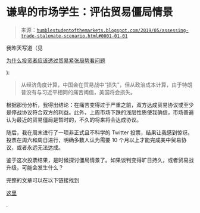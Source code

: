 <!--yml

类别：未分类

日期：2024-05-18 02:29:54

-->

# 谦卑的市场学生：评估贸易僵局情景

> 来源：[`humblestudentofthemarkets.blogspot.com/2019/05/assessing-trade-stalemate-scenario.html#0001-01-01`](https://humblestudentofthemarkets.blogspot.com/2019/05/assessing-trade-stalemate-scenario.html#0001-01-01)

我昨天写道（见

[为什么投资者应该透过贸易紧张局势看问题](https://humblestudentofthemarkets.com/2019/05/12/why-investors-should-look-through-trade-tensions/)

):

> 从经济角度计算，中国会在贸易战中“损失”，但从政治成本计算，由于特朗普没有与习近平相同的痛苦阈值，美国将会损失。

根据那份分析，我得出结论：在痛苦变得过于严重之前，双方达成贸易协议或至少是停战协议符合双方的利益。此外，上周市场下跌的浅层性质使我确信，市场普遍认为最近的贸易僵局是暂时的，不久的将来将会达成协议。

随后，我在周末进行了一项非正式且不科学的 Twitter 投票，结果让我感到惊讶。投票在周六和周日进行，明确多数人认为需要 10 个月以上才能完成美中贸易协议，或者永远无法达成。

鉴于这次投票结果，是时候探讨僵局情景了。如果谈判变得旷日持久，或者贸易战升级，可能会发生什么？

完整的文章可以在以下链接找到

[这里](https://humblestudentofthemarkets.com/2019/05/13/exploring-the-trade-stalemate-scenario/)

.
